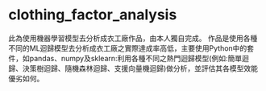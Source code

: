# clothing_factor_analysis
此為使用機器學習模型去分析成衣工廠作品，由本人獨自完成。
作品是使用各種不同的ML迴歸模型去分析成衣工廠之實際達成率高低，主要使用Python中的套件，如pandas、numpy及sklearn:利用各種不同之熱門迴歸模型(例如:簡單迴歸、決策樹迴歸、隨機森林迴歸、支援向量機迴歸)做分析，並評估其各模型效能優劣如何。
